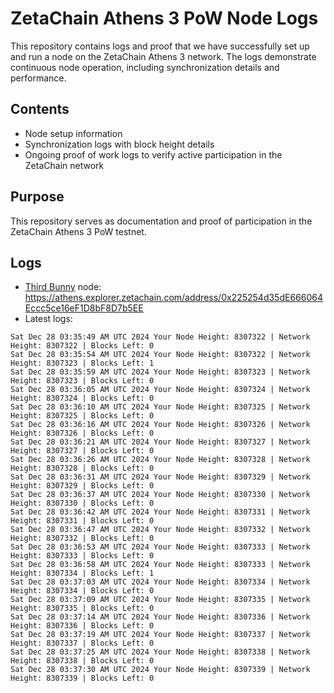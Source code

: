 # ZetaChain Athens 3 PoW Node Logs
This repository contains logs and proof that we have successfully set up and run a node on the ZetaChain Athens 3 network. The logs demonstrate continuous node operation, including synchronization details and performance.

## Contents
- Node setup information
- Synchronization logs with block height details
- Ongoing proof of work logs to verify active participation in the ZetaChain network

## Purpose
This repository serves as documentation and proof of participation in the ZetaChain Athens 3 PoW testnet.

## Logs

- [Third Bunny](https://thirdbunny.xyz/) node: https://athens.explorer.zetachain.com/address/0x225254d35dE666064Eccc5ce16eF1D8bF8D7b5EE
- Latest logs:
```
Sat Dec 28 03:35:49 AM UTC 2024 Your Node Height: 8307322 | Network Height: 8307322 | Blocks Left: 0
Sat Dec 28 03:35:54 AM UTC 2024 Your Node Height: 8307322 | Network Height: 8307323 | Blocks Left: 1
Sat Dec 28 03:35:59 AM UTC 2024 Your Node Height: 8307323 | Network Height: 8307323 | Blocks Left: 0
Sat Dec 28 03:36:05 AM UTC 2024 Your Node Height: 8307324 | Network Height: 8307324 | Blocks Left: 0
Sat Dec 28 03:36:10 AM UTC 2024 Your Node Height: 8307325 | Network Height: 8307325 | Blocks Left: 0
Sat Dec 28 03:36:16 AM UTC 2024 Your Node Height: 8307326 | Network Height: 8307326 | Blocks Left: 0
Sat Dec 28 03:36:21 AM UTC 2024 Your Node Height: 8307327 | Network Height: 8307327 | Blocks Left: 0
Sat Dec 28 03:36:26 AM UTC 2024 Your Node Height: 8307328 | Network Height: 8307328 | Blocks Left: 0
Sat Dec 28 03:36:31 AM UTC 2024 Your Node Height: 8307329 | Network Height: 8307329 | Blocks Left: 0
Sat Dec 28 03:36:37 AM UTC 2024 Your Node Height: 8307330 | Network Height: 8307330 | Blocks Left: 0
Sat Dec 28 03:36:42 AM UTC 2024 Your Node Height: 8307331 | Network Height: 8307331 | Blocks Left: 0
Sat Dec 28 03:36:47 AM UTC 2024 Your Node Height: 8307332 | Network Height: 8307332 | Blocks Left: 0
Sat Dec 28 03:36:53 AM UTC 2024 Your Node Height: 8307333 | Network Height: 8307333 | Blocks Left: 0
Sat Dec 28 03:36:58 AM UTC 2024 Your Node Height: 8307333 | Network Height: 8307334 | Blocks Left: 1
Sat Dec 28 03:37:03 AM UTC 2024 Your Node Height: 8307334 | Network Height: 8307334 | Blocks Left: 0
Sat Dec 28 03:37:09 AM UTC 2024 Your Node Height: 8307335 | Network Height: 8307335 | Blocks Left: 0
Sat Dec 28 03:37:14 AM UTC 2024 Your Node Height: 8307336 | Network Height: 8307336 | Blocks Left: 0
Sat Dec 28 03:37:19 AM UTC 2024 Your Node Height: 8307337 | Network Height: 8307337 | Blocks Left: 0
Sat Dec 28 03:37:25 AM UTC 2024 Your Node Height: 8307338 | Network Height: 8307338 | Blocks Left: 0
Sat Dec 28 03:37:30 AM UTC 2024 Your Node Height: 8307339 | Network Height: 8307339 | Blocks Left: 0
```

